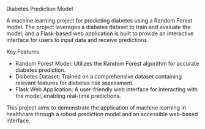 Diabetes Prediction Model

A machine learning project for predicting diabetes using a Random Forest model. The project leverages a diabetes dataset to train and evaluate the model, and a Flask-based web application is built to provide an interactive interface for users to input data and receive predictions.

Key Features
- Random Forest Model: Utilizes the Random Forest algorithm for accurate diabetes prediction.
- Diabetes Dataset: Trained on a comprehensive dataset containing relevant features for diabetes risk assessment.
- Flask Web Application: A user-friendly web interface for interacting with the model, enabling real-time predictions.

This project aims to demonstrate the application of machine learning in healthcare through a robust prediction model and an accessible web-based interface.
